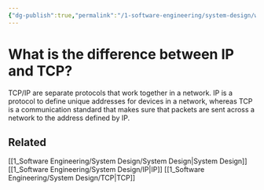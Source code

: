 ```yaml
---
{"dg-publish":true,"permalink":"/1-software-engineering/system-design/what-is-the-difference-between-ip-and-tcp/","tags":["code/system_design"],"created":"2023-09-08T07:01:06.507-05:00","updated":"2023-09-08T07:04:27.854-05:00"}
---
```


# What is the difference between IP and TCP?
TCP/IP are separate protocols that work together in a network. IP is a protocol to define unique addresses for devices in a network, whereas TCP is a communication standard that makes sure that packets are sent across a network to the address defined by IP.
## Related
[[1_Software Engineering/System Design/System Design\|System Design]]
[[1_Software Engineering/System Design/IP\|IP]]
[[1_Software Engineering/System Design/TCP\|TCP]]